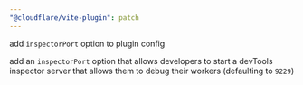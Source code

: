 ```yaml
---
"@cloudflare/vite-plugin": patch
---
```


add `inspectorPort` option to plugin config

add an `inspectorPort` option that allows developers to start a devTools inspector server
that allows them to debug their workers (defaulting to `9229`)
